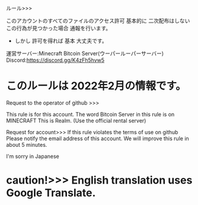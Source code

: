 ルール>>>

このアカウントのすべてのファイルのアクセス許可
基本的に 二次配布はしない この行為が見つかった場合 通報を行います。


* しかし 許可を得れば 基本 大丈夫です。

運営サーバー:Minecraft Bitcoin Server(ウーパールーパーサーバー)
Discord:https://discord.gg/K4zFh5hvw5

このルールは 2022年2月の情報です。
==============================================================
Request to the operator of github >>>

This rule is for this account.
The word Bitcoin Server in this rule is on MINECRAFT
This is Realm. (Use the official rental server)

Request for account>>>
If this rule violates the terms of use on github
Please notify the email address of this account.
We will improve this rule in about 5 minutes.

I'm sorry in Japanese



caution!>>>
English translation uses Google Translate.
==============================================================
